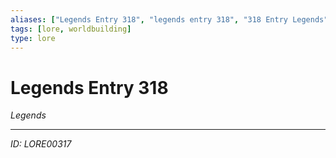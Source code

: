 ```yaml
---
aliases: ["Legends Entry 318", "legends entry 318", "318 Entry Legends"]
tags: [lore, worldbuilding]
type: lore
---
```


# Legends Entry 318

*Legends*

---
*ID: LORE00317*